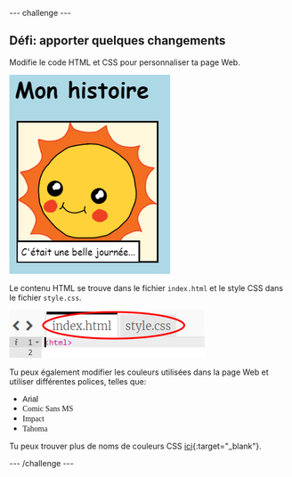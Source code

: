 --- challenge ---

## Défi: apporter quelques changements

Modifie le code HTML et CSS pour personnaliser ta page Web.

![capture d’écran](images/story-changes.png)

Le contenu HTML se trouve dans le fichier `index.html` et le style CSS dans le fichier `style.css`.

![capture d'écran](images/story-files.png)

Tu peux également modifier les couleurs utilisées dans la page Web et utiliser différentes polices, telles que:

+ <span style="font-family: Arial;">Arial</span>
+ <span style="font-family: Comic Sans MS;">Comic Sans MS</span>
+ <span style="font-family: Impact;">Impact</span>
+ <span style="font-family: Tahoma;">Tahoma</span>

Tu peux trouver plus de noms de couleurs CSS [ici](http://jumpto.cc/colours){:target="_blank"}.

--- /challenge ---
